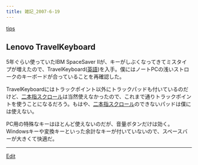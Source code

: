 ```yaml
---
title: 雑記_2007-6-19
---
```

[tips](/tips)




## Lenovo TravelKeyboard

5年ぐらい使っていたIBM SpaceSaver IIが、キーがしぶくなってきてミスタイプが増えたので、TravelKeyboard([英語](/英語))を入手。僕にはノートPCの浅いストロークのキーボードが合っていることを再確認した。



TravelKeyboardにはトラックポイント以外にトラックパッドも付いているのだけど、[二本指スクロール](http://www.apple.com/jp/macbookpro/specs.html)は当然使えなかったので、これまで通りトラックポイントを使うことになるだろう。もはや、[二本指スクロール](http://www.apple.com/jp/macbookpro/specs.html)のできないパッドは僕には使えない。



PC用の特殊なキーはほとんど使えないのだが、音量ボタンだけは効く。Windowsキーや変換キーといった余計なキーが付いていないので、スペースバーが大きくて快適だ。

<!--  -->


----

[Edit](https://github.com/vitroid/vitroid.github.io/edit/master/MD/雑記_2007-6-19.md)

